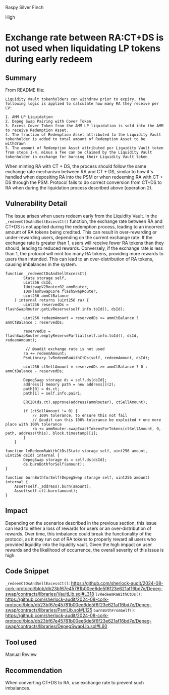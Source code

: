 Raspy Silver Finch

High

# Exchange rate between RA:CT+DS is not used when liquidating LP tokens during early redeem

## Summary

From README file: 
```text
Liquidity Vault tokenholders can withdraw prior to expiry, the following logic is applied to calculate how many RA they receive per LV:

1. AMM LP Liquidation   
2. Depeg Swap Pairing with Cover Token  
3. Excess Cover Token from the AMM LP liquidation is sold into the AMM to receive Redemption Asset.
4. The fraction of Redemption Asset attributed to the Liquidity Vault tokenholder is added to total amount of Redemption Asset to be withdrawn
5. The amount of Redemption Asset attributed per Liquidity Vault token from steps 1-4, minus a fee can be claimed by the Liquidity Vault tokenholder in exchange for burning their Liquidity Vault token
```
When minting RA with CT + DS, the process should follow the same exchange rate mechanism between RA and CT + DS, similar to how it's handled when depositing RA into the PSM or when redeeming RA with CT + DS through the PSM. Protocol fails to do correct conversion from CT+DS to RA when during the liquidation process described above (operation 2).
## Vulnerability Detail

The issue arises when users redeem early from the Liquidity Vault. In the `_redeemCtDsAndSellExcessCt()` function, the exchange rate between RA and CT+DS is not applied during the redemption process, leading to an incorrect amount of RA tokens being credited. This can result in over-rewarding or under-rewarding users, depending on the current exchange rate. If the exchange rate is greater than 1, users will receive fewer RA tokens than they should, leading to reduced rewards. Conversely, if the exchange rate is less than 1, the protocol will mint too many RA tokens, providing more rewards to users than intended. This can lead to an over-distribution of RA tokens, causing imbalances in the system.

```solidity
function _redeemCtDsAndSellExcessCt(
        State storage self,
        uint256 dsId,
        IUniswapV2Router02 ammRouter,
        IDsFlashSwapCore flashSwapRouter,
        uint256 ammCtBalance
    ) internal returns (uint256 ra) {
        uint256 reservedDs = flashSwapRouter.getLvReserve(self.info.toId(), dsId);

        uint256 redeemAmount = reservedDs >= ammCtBalance ? ammCtBalance : reservedDs;

        reservedDs = flashSwapRouter.emptyReservePartial(self.info.toId(), dsId, redeemAmount);

         // @audit exchange rate is not used
        ra += redeemAmount;
        PsmLibrary.lvRedeemRaWithCtDs(self, redeemAmount, dsId);

        uint256 ctSellAmount = reservedDs >= ammCtBalance ? 0 : ammCtBalance - reservedDs;

        DepegSwap storage ds = self.ds[dsId];
        address[] memory path = new address[](2);
        path[0] = ds.ct;
        path[1] = self.info.pair1;

        ERC20(ds.ct).approve(address(ammRouter), ctSellAmount);

        if (ctSellAmount != 0) {
            // 100% tolerance, to ensure this not fail
            // @audit can this 100% tolerance be exploited + one more place with 100% tolerance
            ra += ammRouter.swapExactTokensForTokens(ctSellAmount, 0, path, address(this), block.timestamp)[1];
        }
    }
```

```solidity
function lvRedeemRaWithCtDs(State storage self, uint256 amount, uint256 dsId) internal {
        DepegSwap storage ds = self.ds[dsId];
        ds.burnBothforSelf(amount);
}
```

```solidity
function burnBothforSelf(DepegSwap storage self, uint256 amount) internal {
    Asset(self._address).burn(amount);
    Asset(self.ct).burn(amount);
}
```

## Impact

Depending on the scenarios described in the previous section, this issue can lead to either a loss of rewards for users or an over-distribution of rewards. Over time, this imbalance could break the functionality of the protocol, as it may run out of RA tokens to properly reward all users who provided liquidity into the liquidity vault. Given the high impact on user rewards and the likelihood of occurrence, the overall severity of this issue is high.
## Code Snippet

`_redeemCtDsAndSellExcessCt()`:
https://github.com/sherlock-audit/2024-08-cork-protocol/blob/db23bf67e45781b00ee6de5f6f23e621af16bd7e/Depeg-swap/contracts/libraries/VaultLib.sol#L318
`lvRedeemRaWithCtDs()`:
https://github.com/sherlock-audit/2024-08-cork-protocol/blob/db23bf67e45781b00ee6de5f6f23e621af16bd7e/Depeg-swap/contracts/libraries/PsmLib.sol#L125
`burnBothFromSelf()`:
https://github.com/sherlock-audit/2024-08-cork-protocol/blob/db23bf67e45781b00ee6de5f6f23e621af16bd7e/Depeg-swap/contracts/libraries/DepegSwapLib.sol#L60
## Tool used

Manual Review
## Recommendation

When converting CT+DS to RA, use exchange rate to prevent such imbalances.